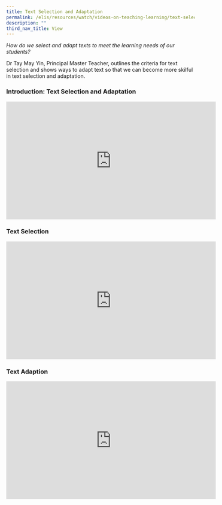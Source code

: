 ```yaml
---
title: Text Selection and Adaptation
permalink: /elis/resources/watch/videos-on-teaching-learning/text-selection-and-adaption/
description: ""
third_nav_title: View
---
```

_How do we select and adapt texts to meet the learning needs of our students?_  

Dr Tay May Yin, Principal Master Teacher, outlines the criteria for text selection and shows ways to adapt text so that we can become more skilful in text selection and adaptation.

### Introduction: Text Selection and Adaptation

<iframe width="560" height="315" src="https://www.youtube.com/embed/cVHCPVy17Zo" title="YouTube video player" frameborder="0" allow="accelerometer; autoplay; clipboard-write; encrypted-media; gyroscope; picture-in-picture" allowfullscreen=""></iframe>

### Text Selection 

<iframe width="560" height="315" src="https://www.youtube.com/embed/cFLBhKVoyB4" title="YouTube video player" frameborder="0" allow="accelerometer; autoplay; clipboard-write; encrypted-media; gyroscope; picture-in-picture" allowfullscreen=""></iframe>

### Text Adaption 

<iframe width="560" height="315" src="https://www.youtube.com/embed/I9eX1ZQs6oI" title="YouTube video player" frameborder="0" allow="accelerometer; autoplay; clipboard-write; encrypted-media; gyroscope; picture-in-picture" allowfullscreen=""></iframe>